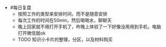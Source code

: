 - #每日复盘
	- 按照工作的类型来安排时间，而不是随意安排
	- 每次工作的时间在50min，然后喝喝水，聊聊天
	- 晚上回家就不用打开手机了，昨晚上体验了一下好像没用用到手机，电脑打开微信就ok
	- TODO  知识小卡片的整理，分区，以及材料购买